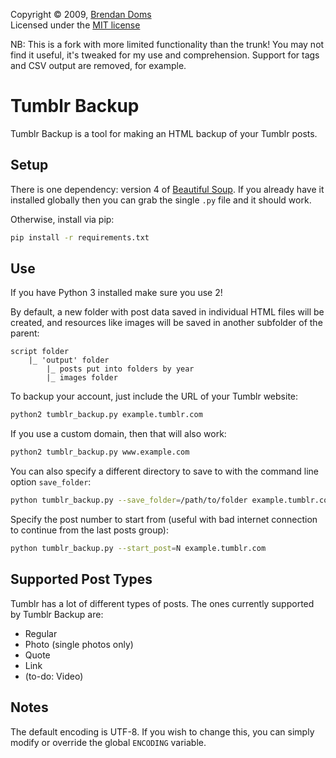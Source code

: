 Copyright &copy; 2009, [Brendan Doms](http://www.bdoms.com/)  
Licensed under the [MIT license](http://www.opensource.org/licenses/MIT)

NB: This is a fork with more limited functionality than the trunk! You may not find it useful, it's tweaked for my use and comprehension. Support for tags and CSV output are removed, for example.

# Tumblr Backup

Tumblr Backup is a tool for making an HTML backup of your Tumblr posts.


## Setup

There is one dependency: version 4 of [Beautiful Soup](https://www.crummy.com/software/BeautifulSoup/).
If you already have it installed globally then you can grab the single `.py` file and it should work.

Otherwise, install via pip:

```bash
pip install -r requirements.txt
```


## Use

If you have Python 3 installed make sure you use 2!

By default, a new folder with post data saved in individual HTML files will be created,
and resources like images will be saved in another subfolder of the parent:
```
script folder
	|_ 'output' folder
		|_ posts put into folders by year
		|_ images folder
```

To backup your account, just include the URL of your Tumblr website:

```bash
python2 tumblr_backup.py example.tumblr.com
```

If you use a custom domain, then that will also work:

```bash
python2 tumblr_backup.py www.example.com
```

You can also specify a different directory to save to with the command line option `save_folder`:

```bash
python tumblr_backup.py --save_folder=/path/to/folder example.tumblr.com
```

Specify the post number to start from (useful with bad internet connection to continue from the last posts group):
```bash
python tumblr_backup.py --start_post=N example.tumblr.com
```


## Supported Post Types

Tumblr has a lot of different types of posts. The ones currently supported by Tumblr Backup are:

 * Regular
 * Photo (single photos only)
 * Quote
 * Link
 * (to-do: Video)


## Notes

The default encoding is UTF-8. If you wish to change this, you can simply modify or override the
global `ENCODING` variable.
